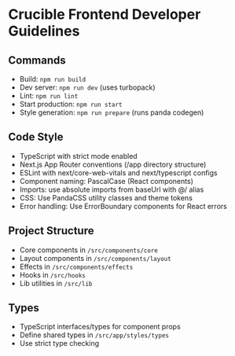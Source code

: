 # Crucible Frontend Developer Guidelines

## Commands
- Build: `npm run build`
- Dev server: `npm run dev` (uses turbopack)
- Lint: `npm run lint`
- Start production: `npm run start`
- Style generation: `npm run prepare` (runs panda codegen)

## Code Style
- TypeScript with strict mode enabled
- Next.js App Router conventions (/app directory structure)
- ESLint with next/core-web-vitals and next/typescript configs
- Component naming: PascalCase (React components)
- Imports: use absolute imports from baseUrl with @/ alias
- CSS: Use PandaCSS utility classes and theme tokens
- Error handling: Use ErrorBoundary components for React errors

## Project Structure
- Core components in `/src/components/core`
- Layout components in `/src/components/layout`  
- Effects in `/src/components/effects`
- Hooks in `/src/hooks`
- Lib utilities in `/src/lib`

## Types
- TypeScript interfaces/types for component props
- Define shared types in `/src/app/styles/types`
- Use strict type checking
